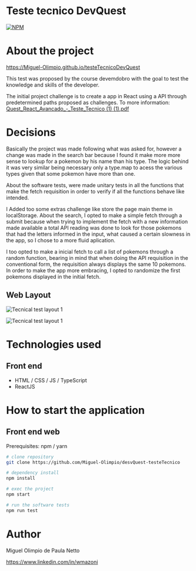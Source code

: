 # Teste tecnico DevQuest 
[![NPM](https://img.shields.io/npm/l/react)](https://github.com/Miguel-Olimpio/desvQuest-testeTecnico/blob/main/LICENSE) 

# About the project

https://Miguel-Olimpio.github.io/testeTecnicoDevQuest

This test was proposed by the course devemdobro with the goal to test the knowledge and skills of the developer.

The initial project challenge is to create a app in React using a API through predetermined paths proposed as challenges.
To more information: [Quest_React_Avancado_-_Teste_Tecnico (1) (1).pdf](https://github.com/Miguel-Olimpio/desvQuest-testeTecnico/files/10900699/Quest_React_Avancado_-_Teste_Tecnico.1.1.pdf)

# Decisions

Basically the project was made following what was asked for, however a change was made in the search bar because I found it make more more sense to lookup for a pokemon by his name than his type. The logic behind it was very similar being necessary only a type.map to acess the various types given that some pokemon have more than one.

About the software tests, were made unitary tests in all the functions that make the fetch requisition in order to verify if all the functions behave like intended.

I Added too some extras challenge like store the page main theme in localStorage. About the search, I opted to make a simple fetch through a submit because when trying to implement the fetch with a new information made available a total API reading was done to look for those pokemons that had the letters informed in the input, what caused a certain slowness in the app, so I chose to a more fluid aplication.

I too opted to make a inicial fetch to call a list of pokemons through a random function, bearing in mind that when doing the API requisition in the conventional form, the requisition always displays the same 10 pokemons. In order to make the app more embracing, I opted to randomize the first pokemons displayed in the initial fetch.

## Web Layout

![Tecnical test layout 1](https://user-images.githubusercontent.com/107503116/223182445-c1e11d77-16a2-4b9d-bb6d-b4a34028a432.png)

![Tecnical test layout 1](https://user-images.githubusercontent.com/107503116/223183010-af759018-dfff-4bff-9547-03980e105efd.png)

# Technologies used
## Front end
- HTML / CSS / JS / TypeScript
- ReactJS

# How to start the application

## Front end web
Prerequisites: npm / yarn

```bash
# clone repository
git clone https://github.com/Miguel-Olimpio/desvQuest-testeTecnico

# dependency install
npm install

# exec the project
npm start

# run the software tests
npm run test
```

# Author

Miguel Olimpio de Paula Netto

https://www.linkedin.com/in/wmazoni

